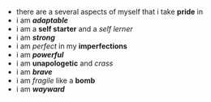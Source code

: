 - there are a several aspects of myself that i take **pride** in
- i am ***adaptable***
- i am a **self starter** and a *self lerner*
- i am ***strong***
- i am *perfect* in my **imperfections**
- i am ***powerful***
- i am **unapologetic** and *crass*
- i am ***brave***
- i am *fragile* like a **bomb**
- i am ***wayward***
